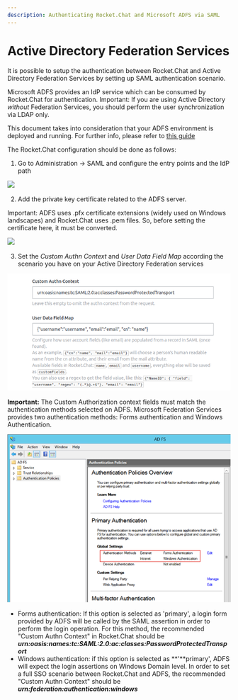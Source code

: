 ```yaml
---
description: Authenticating Rocket.Chat and Microsoft ADFS via SAML
---
```


# Active Directory Federation Services

It is possible to setup the authentication between Rocket.Chat and Active Directory Federation Services by setting up SAML authentication scenario.

Microsoft ADFS provides an IdP service which can be consumed by Rocket.Chat for authentication. Important: If you are using Active Directory _without_ Federation Services, you should perform the user synchronization via LDAP only.

 This document takes into consideration that your ADFS environment is deployed and running. For further info, please refer to [this guide](https://docs.microsoft.com/en-us/previous-versions/dynamicscrm-2016/deployment-administrators-guide/gg188612%28v=crm.8%29)

The Rocket.Chat configuration should be done as follows:

1. Go to Administration -&gt; SAML and configure the entry points and the IdP path

![](../../../../.gitbook/assets/adfs_1.png)

2. Add the private key certificate related to the ADFS server.

Important: ADFS uses .pfx certificate extensions \(widely used on Windows landscapes\) and Rocket.Chat uses .pem files. So, before setting the certificate here, it must be converted.

![](../../../../.gitbook/assets/adfs_2.png)

3. Set the _Custom Authn Context_ and _User Data Field Map_ according the scenario you have on your Active Directory Federation services

![](../../../../.gitbook/assets/adfs_3%20%281%29%20%281%29.png)

**Important:** The Custom Authorization context fields must match the authentication methods selected on ADFS. Microsoft Federation Services provides two authentication methods: Forms authentication and Windows Authentication. 

![](../../../../.gitbook/assets/adfs_1%20%281%29.png)

* Forms authentication: If this option is selected as 'primary', a login form provided by ADFS will be called by the SAML assertion in order to perform the login operation. For this method, the recommended "Custom Authn Context" in Rocket.Chat should be _**urn:oasis:names:tc:SAML:2.0:ac:classes:PasswordProtectedTransport**_
* Windows authentication: if this option is selected as **'**primary', ADFS will expect the login assertions on Windows Domain level. In order to set a full SSO scenario between Rocket.Chat and ADFS, the recommended "Custom Authn Context" should be _**urn:federation:authentication:windows**_









